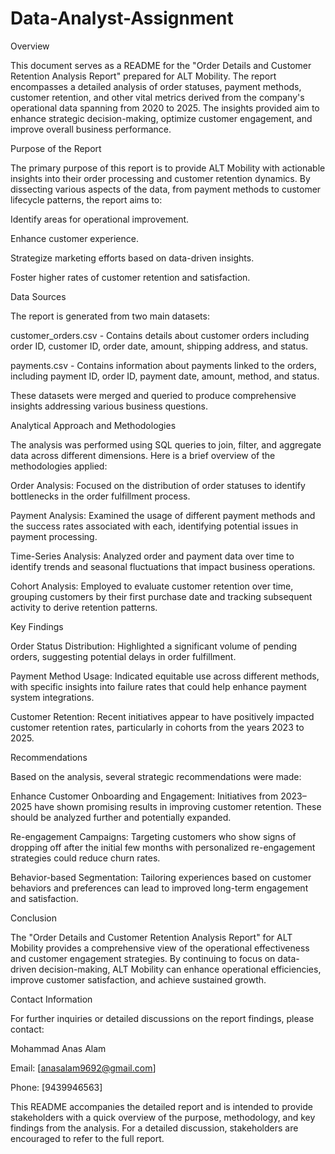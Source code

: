 # Data-Analyst-Assignment

Overview

This document serves as a README for the "Order Details and Customer Retention Analysis Report" prepared for ALT Mobility. The report encompasses a detailed analysis of order statuses, payment methods, customer retention, and other vital metrics derived from the company's operational data spanning from 2020 to 2025. The insights provided aim to enhance strategic decision-making, optimize customer engagement, and improve overall business performance.



Purpose of the Report

The primary purpose of this report is to provide ALT Mobility with actionable insights into their order processing and customer retention dynamics. By dissecting various aspects of the data, from payment methods to customer lifecycle patterns, the report aims to:

Identify areas for operational improvement.

Enhance customer experience.

Strategize marketing efforts based on data-driven insights.

Foster higher rates of customer retention and satisfaction.



Data Sources

The report is generated from two main datasets:

customer_orders.csv - Contains details about customer orders including order ID, customer ID, order date, amount, shipping address, and status.

payments.csv - Contains information about payments linked to the orders, including payment ID, order ID, payment date, amount, method, and status.



These datasets were merged and queried to produce comprehensive insights addressing various business questions.



Analytical Approach and Methodologies

The analysis was performed using SQL queries to join, filter, and aggregate data across different dimensions. Here is a brief overview of the methodologies applied:



Order Analysis: Focused on the distribution of order statuses to identify bottlenecks in the order fulfillment process.

Payment Analysis: Examined the usage of different payment methods and the success rates associated with each, identifying potential issues in payment processing.

Time-Series Analysis: Analyzed order and payment data over time to identify trends and seasonal fluctuations that impact business operations.

Cohort Analysis: Employed to evaluate customer retention over time, grouping customers by their first purchase date and tracking subsequent activity to derive retention patterns.



Key Findings

Order Status Distribution: Highlighted a significant volume of pending orders, suggesting potential delays in order fulfillment.

Payment Method Usage: Indicated equitable use across different methods, with specific insights into failure rates that could help enhance payment system integrations.

Customer Retention: Recent initiatives appear to have positively impacted customer retention rates, particularly in cohorts from the years 2023 to 2025.



Recommendations

Based on the analysis, several strategic recommendations were made:

Enhance Customer Onboarding and Engagement: Initiatives from 2023–2025 have shown promising results in improving customer retention. These should be analyzed further and potentially expanded.

Re-engagement Campaigns: Targeting customers who show signs of dropping off after the initial few months with personalized re-engagement strategies could reduce churn rates.

Behavior-based Segmentation: Tailoring experiences based on customer behaviors and preferences can lead to improved long-term engagement and satisfaction.



Conclusion

The "Order Details and Customer Retention Analysis Report" for ALT Mobility provides a comprehensive view of the operational effectiveness and customer engagement strategies. By continuing to focus on data-driven decision-making, ALT Mobility can enhance operational efficiencies, improve customer satisfaction, and achieve sustained growth.



Contact Information

For further inquiries or detailed discussions on the report findings, please contact:

Mohammad Anas Alam

Email: [anasalam9692@gmail.com]

Phone: [9439946563]



This README accompanies the detailed report and is intended to provide stakeholders with a quick overview of the purpose, methodology, and key findings from the analysis. For a detailed discussion, stakeholders are encouraged to refer to the full report.